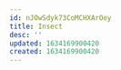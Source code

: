 ```yaml
---
id: nJOwSdyk73CoMCHXArOey
title: Insect
desc: ''
updated: 1634169900420
created: 1634169900420
---
```


